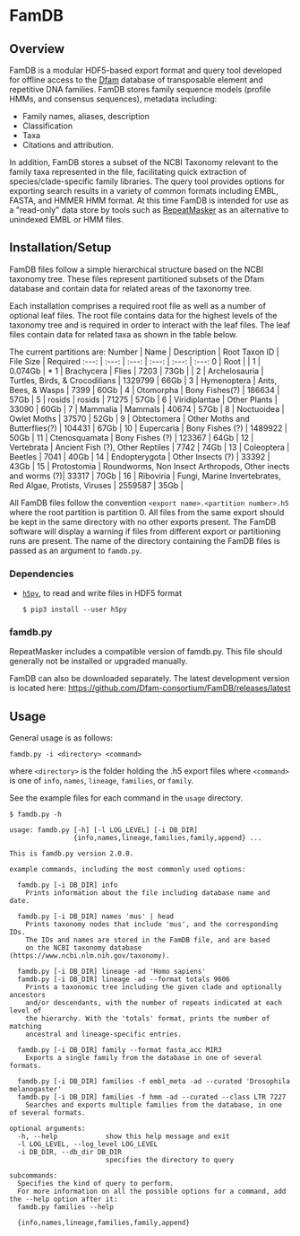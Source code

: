 # FamDB

## Overview

FamDB is a modular HDF5-based export format and query tool developed for offline access
to the [Dfam] database of transposable element and repetitive DNA families.
FamDB stores family sequence models (profile HMMs, and consensus sequences),
metadata including:

 * Family names, aliases, description
 * Classification
 * Taxa
 * Citations and attribution.

In addition, FamDB stores a subset of the NCBI Taxonomy relevant to the family
taxa represented in the file, facilitating quick extraction of
species/clade-specific family libraries.  The query tool provides options for
exporting search results in a variety of common formats including EMBL, FASTA,
and HMMER HMM format.  At this time FamDB is intended for use as a "read-only"
data store by tools such as [RepeatMasker] as an alternative to unindexed EMBL
or HMM files.

[Dfam]: https://www.dfam.org/
[RepeatMasker]: http://www.repeatmasker.org/

## Installation/Setup
FamDB files follow a simple hierarchical structure based on the NCBI taxonomy tree. These files represent partitioned subsets of the Dfam database and contain data for related areas of the taxonomy tree. 

Each installation comprises a required root file as well as a number of optional leaf files. The root file contains data for the highest levels of the taxonomy tree and is required in order to interact with the leaf files. The leaf files contain data for related taxa as shown in the table below.

The current partitions are:
 Number | Name | Description | Root Taxon ID | File Size | Required 
:---: | :---: | :---: | :---: | :---: | :---: 
 0 | Root | | 1 | 0.074Gb | * 
 1 | Brachycera | Flies | 7203 | 73Gb | |
 2 | Archelosauria | Turtles, Birds, & Crocodilians | 1329799 | 66Gb | 
 3 | Hymenoptera | Ants, Bees, & Wasps | 7399 | 60Gb | 
 4 | Otomorpha | Bony Fishes(?) | 186634 | 57Gb | 
 5 | rosids | rosids | 71275 | 57Gb | 
 6 | Viridiplantae | Other Plants | 33090 | 60Gb | 
 7 | Mammalia | Mammals | 40674 | 57Gb | 
 8 | Noctuoidea | Owlet Moths | 37570 | 52Gb | 
 9 | Obtectomera | Other Moths and Butterflies(?) | 104431 | 67Gb |
 10 | Eupercaria | Bony Fishes (?) | 1489922 | 50Gb |
 11 | Ctenosquamata | Bony Fishes (?) | 123367 | 64Gb |
 12 | Vertebrata <vertebrates> | Ancient Fish (?), Other Reptiles | 7742 | 74Gb |
 13 | Coleoptera | Beetles | 7041 | 40Gb |
 14 | Endopterygota | Other Insects (?) | 33392 | 43Gb |
 15 | Protostomia | Roundworms, Non Insect Arthropods, Other inects and worms (?)| 33317 | 70Gb |
 16 | Riboviria | Fungi, Marine Invertebrates, Red Algae, Protists, Viruses | 2559587 | 35Gb |

All FamDB files follow the convention `<export name>.<partition number>.h5` where the root partition is partition 0. All files from the same export should be kept in the same directory with no other exports present. The FamDB software will display a warning if files from different export or partitioning runs are present. The name of the directory containing the FamDB files is passed as an argument to `famdb.py`.

### Dependencies

* [`h5py`], to read and write files in HDF5 format

    ```
    $ pip3 install --user h5py
    ```

[`h5py`]: https://pypi.org/project/h5py/

### famdb.py

RepeatMasker includes a compatible version of famdb.py. This file should
generally not be installed or upgraded manually.

FamDB can also be downloaded separately. The latest development version is located here:
<https://github.com/Dfam-consortium/FamDB/releases/latest>

## Usage
General usage is as follows:

`famdb.py -i <directory> <command>`

where `<directory>` is the folder holding the .h5 export files
where `<command>` is one of `info`, `names`, `lineage`, `families`, or `family`.

See the example files for each command in the `usage` directory.
```
$ famdb.py -h

usage: famdb.py [-h] [-l LOG_LEVEL] [-i DB_DIR]
                {info,names,lineage,families,family,append} ...

This is famdb.py version 2.0.0.

example commands, including the most commonly used options:

  famdb.py [-i DB_DIR] info
    Prints information about the file including database name and date.

  famdb.py [-i DB_DIR] names 'mus' | head
    Prints taxonomy nodes that include 'mus', and the corresponding IDs.
    The IDs and names are stored in the FamDB file, and are based
    on the NCBI taxonomy database (https://www.ncbi.nlm.nih.gov/taxonomy).

  famdb.py [-i DB_DIR] lineage -ad 'Homo sapiens'
  famdb.py [-i DB_DIR] lineage -ad --format totals 9606
    Prints a taxonomic tree including the given clade and optionally ancestors
    and/or descendants, with the number of repeats indicated at each level of
    the hierarchy. With the 'totals' format, prints the number of matching
    ancestral and lineage-specific entries.

  famdb.py [-i DB_DIR] family --format fasta_acc MIR3
    Exports a single family from the database in one of several formats.

  famdb.py [-i DB_DIR] families -f embl_meta -ad --curated 'Drosophila melanogaster'
  famdb.py [-i DB_DIR] families -f hmm -ad --curated --class LTR 7227
    Searches and exports multiple families from the database, in one of several formats.

optional arguments:
  -h, --help            show this help message and exit
  -l LOG_LEVEL, --log_level LOG_LEVEL
  -i DB_DIR, --db_dir DB_DIR
                        specifies the directory to query

subcommands:
  Specifies the kind of query to perform.
  For more information on all the possible options for a command, add the --help option after it:
  famdb.py families --help

  {info,names,lineage,families,family,append}
```